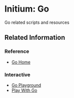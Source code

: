 # Initium: Go
Go related scripts and resources

## Related Information

### Reference
  * [Go Home](https://golang.org/)

### Interactive
  * [Go Playground](https://play.golang.org/)
  * [Play With Go](https://play-with-go.dev/)
